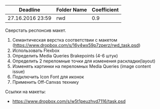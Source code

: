 Deadline         | Folder Name    | Coefficient
-----------------|----------------|---------------
27.16.2016 23:59 | rwd            | 0.9

Сверстать респонсив макет.

1. Семантическая верстка соответствии с макетом (https://www.dropbox.com/s/16y4wx59p7zperz/rwd_task.psd)
2. Использовать Flexbox
3. Определить Media Queries Brakepoints (4-6 штук)
4. Определить 2 переломные точки для изменения раскладки(layout)
5. Изменять картинки на переломных Media Queries (image content issue)
6. Подключить Icon Font для иконок
7. Применить Off-Canvas технику

Ссылки на макеты:
- https://www.dropbox.com/s/w5t1peuzhvd7116/task.psd